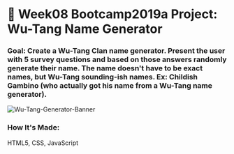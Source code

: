 # 🎤 Week08 Bootcamp2019a Project: Wu-Tang Name Generator

### Goal: Create a Wu-Tang Clan name generator. Present the user with 5 survey questions and based on those answers randomly generate their name. The name doesn't have to be exact names, but Wu-Tang sounding-ish names. Ex: Childish Gambino (who actually got his name from a Wu-Tang name generator).

![Wu-Tang-Generator-Banner](https://user-images.githubusercontent.com/99233457/197474072-6dd17bb1-8993-4a9b-9a4a-e6d1543e83d2.png)

### How It's Made: 
HTML5, CSS, JavaScript

